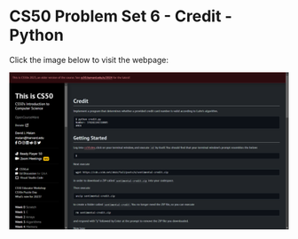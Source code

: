 # CS50 Problem Set 6 - Credit - Python

Click the image below to visit the webpage:

[![CS50 Problem Set](credit.png)](https://cs50.harvard.edu/x/2023/psets/6/credit/)